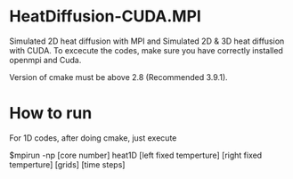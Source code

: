 # HeatDiffusion-CUDA.MPI
Simulated 2D heat diffusion with MPI and Simulated 2D &amp; 3D heat diffusion with CUDA.
To excecute the codes, make sure you have correctly installed openmpi and Cuda.

Version of cmake must be above 2.8 (Recommended 3.9.1).


# How to run
For 1D codes, after doing cmake, just execute

$mpirun -np [core number] heat1D [left fixed temperture] [right fixed temperture] [grids] [time steps] 
